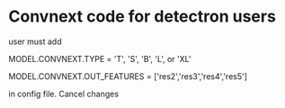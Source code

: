 # Convnext code for detectron users

user must add 

MODEL.CONVNEXT.TYPE = 'T', 'S', 'B', 'L', or 'XL' 

MODEL.CONVNEXT.OUT_FEATURES = ['res2','res3','res4','res5']

in config file.
Cancel changes
